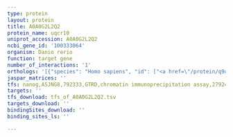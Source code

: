 ```yaml
---
type: protein
layout: protein
title: A0A0G2L2Q2
protein_name: uqcr10
uniprot_accession: A0A0G2L2Q2
ncbi_gene_id: '100333064'
organism: Danio rerio
function: target gene
number_of_interactions: '1'
orthologs: '[{"species": "Homo sapiens", "id": ["<a href=\"/protein/q9udw1\">Q9UDW1</a>"]}, {"species": "Mus musculus", "id": ["<a href=\"/protein/q8r1i1\">Q8R1I1</a>"]}, {"species": "Rattus norvegicus", "id": ["<a href=\"/protein/a0a0g2k8q8\">A0A0G2K8Q8</a>"]}, {"species": "Drosophila melanogaster", "id": ["<a href=\"/protein/q9xy35\">Q9XY35</a>"]}]'
jaspar_matrices: ''
tfs: nanog,A5JNG8,792333,GTRD,chromatin immunoprecipitation assay,27924024%5Buid%5D,No
targets: ''
tfs_download: tfs_of_A0A0G2L2Q2.tsv
targets_download: ''
bindingSites_download: ''
binding_sites_ls: ''

---
```

